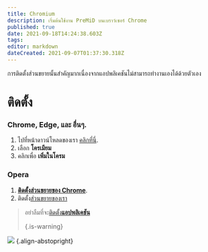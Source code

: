 ```yaml
---
title: Chromium
description: เริ่มต้นใช้งาน PreMiD บนเบราว์เซอร์ Chrome
published: true
date: 2021-09-18T14:24:38.603Z
tags: 
editor: markdown
dateCreated: 2021-09-07T01:37:30.318Z
---
```


การติดตั้งส่วนขยายนั้นสำคัญมากเนื่องจากแอปพลิเคชันไม่สามารถทำงานเองได้ด้วยตัวเอง

# ติดตั้ง
### Chrome, Edge, และ อื่นๆ.
1. ไปที่หน้าดาวน์โหลดของเรา [คลิกที่นี่](https://premid.app/downloads).
2. เลือก **โครเมียม**
3. คลิกเพื่อ **เพิ่มในโครม**

### Opera
1. **[ติดตั้งส่วนขยายของ Chrome](https://addons.opera.com/en/extensions/details/install-chrome-extensions/)**.
2. ติดตั้ง[ส่วนขยายของเรา](https://premid.app/downloads)

> อย่าลืมที่จะ[ติดตั้ง**แอปพลิเคชัน**](/install) 
> 
> {.is-warning}

![](https://img.icons8.com/color/2x/chrome.png) {.align-abstopright}